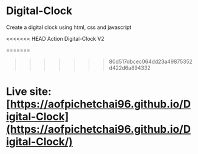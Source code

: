 # Digital-Clock
Create a digital clock using html, css and javascript

<<<<<<< HEAD
Action Digital-Clock V2

=======
>>>>>>> 80d517dbcec064dd23a49875352d422d6a894332
# Live site: [https://aofpichetchai96.github.io/Digital-Clock](https://aofpichetchai96.github.io/Digital-Clock/)

